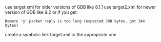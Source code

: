 use target.xml for older versions of GDB like 8.1.1
use target2.xml for newer version of GDB like 9.2 or if you get:

    Remote 'g' packet reply is too long (expected 308 bytes, got 344 bytes)

create a symbolic link target.xml to the appropriate one
